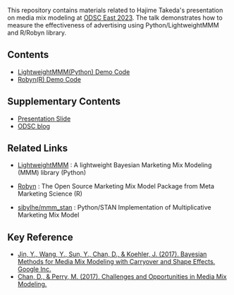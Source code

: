 This repository contains materials related to Hajime Takeda's presentation on media mix modeling at [ODSC East 2023](https://odsc.com/boston/). The talk demonstrates how to measure the effectiveness of advertising using Python/LightweightMMM and R/Robyn library.

## Contents
- [LightweightMMM(Python) Demo Code](https://github.com/takechanman1228/mmm_ODSC_east_2023/blob/main/LMMM/simple_end_to_end_demo.ipynb)
- [Robyn(R) Demo Code](https://github.com/takechanman1228/mmm_ODSC_east_2023/blob/main/Robyn/Robyn_demo.R)

## Supplementary Contents
- [Presentation Slide](https://docs.google.com/presentation/d/1JdT5ianuBCdFZhLduJGfeS5aOouRLHQshKCoPafc1_8/edit#slide=id.g242d733ff78_0_0)
- [ODSC blog](https://opendatascience.com/unlock-the-power-of-media-mix-modeling-for-effective-advertising/)

## Related Links
- [LightweightMMM](https://github.com/google/lightweight_mmm) : A lightweight Bayesian Marketing Mix Modeling (MMM) library (Python)

- [Robyn](https://github.com/facebookexperimental/Robyn) : The Open Source Marketing Mix Model Package from Meta Marketing Science (R)
- [sibylhe/mmm_stan](https://github.com/sibylhe/mmm_stan) : Python/STAN Implementation of Multiplicative Marketing Mix Model

## Key Reference
- [Jin, Y., Wang, Y., Sun, Y., Chan, D., & Koehler, J. (2017). Bayesian Methods for Media Mix Modeling with Carryover and Shape Effects. Google Inc.](https://static.googleusercontent.com/media/research.google.com/en//pubs/archive/46001.pdf)
- [Chan, D., & Perry, M. (2017). Challenges and Opportunities in Media Mix Modeling.](https://static.googleusercontent.com/media/research.google.com/en//pubs/archive/45998.pdf)
